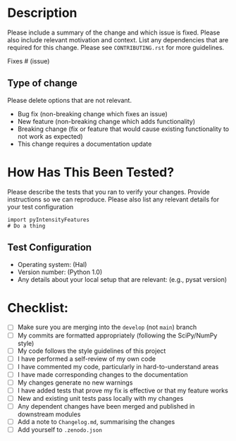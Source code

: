 # Description

Please include a summary of the change and which issue is fixed. Please also
include relevant motivation and context. List any dependencies that are required
for this change.  Please see ``CONTRIBUTING.rst`` for more guidelines.

Fixes # (issue)

## Type of change

Please delete options that are not relevant.

- Bug fix (non-breaking change which fixes an issue)
- New feature (non-breaking change which adds functionality)
- Breaking change (fix or feature that would cause existing functionality
  to not work as expected)
- This change requires a documentation update

# How Has This Been Tested?

Please describe the tests that you ran to verify your changes. Provide
instructions so we can reproduce. Please also list any relevant details for
your test configuration

```
import pyIntensityFeatures
# Do a thing
```

## Test Configuration

- Operating system: (Hal)
- Version number: (Python 1.0)
- Any details about your local setup that are relevant: (e.g., pysat version)

# Checklist:

- [ ] Make sure you are merging into the ``develop`` (not ``main``) branch
- [ ] My commits are formatted appropriately (following the SciPy/NumPy style) 
- [ ] My code follows the style guidelines of this project
- [ ] I have performed a self-review of my own code
- [ ] I have commented my code, particularly in hard-to-understand areas
- [ ] I have made corresponding changes to the documentation
- [ ] My changes generate no new warnings
- [ ] I have added tests that prove my fix is effective or that my feature works
- [ ] New and existing unit tests pass locally with my changes
- [ ] Any dependent changes have been merged and published in downstream modules
- [ ] Add a note to ``Changelog.md``, summarising the changes
- [ ] Add yourself to ``.zenodo.json``
